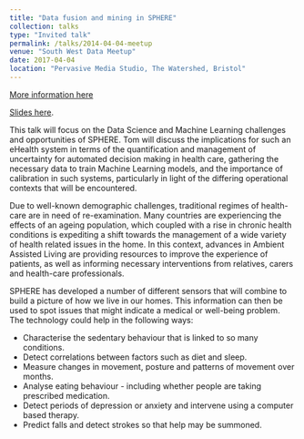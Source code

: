 ```yaml
---
title: "Data fusion and mining in SPHERE"
collection: talks
type: "Invited talk"
permalink: /talks/2014-04-04-meetup
venue: "South West Data Meetup"
date: 2017-04-04
location: "Pervasive Media Studio, The Watershed, Bristol"
---
```


[More information here](https://www.meetup.com/south-west-data/events/238629345/)

[Slides here](https://www.slideshare.net/SouthWestData/data-fusion-and-mining-in-sphere-challenges-opportunities-for-machine-learning).

This talk will focus on the Data Science and Machine Learning challenges and opportunities of SPHERE. Tom will discuss the implications for such an eHealth system in terms of the quantification and management of uncertainty for automated decision making in health care, gathering the necessary data to train Machine Learning models, and the importance of calibration in such systems, particularly in light of the differing operational contexts that will be encountered.

Due to well-known demographic challenges, traditional regimes of health-care are in need of re-examination. Many countries are experiencing the effects of an ageing population, which coupled with a rise in chronic health conditions is expediting a shift towards the management of a wide variety of health related issues in the home. In this context, advances in Ambient Assisted Living are providing resources to improve the experience of patients, as well as informing necessary interventions from relatives, carers and health-care professionals.

SPHERE has developed a number of different sensors that will combine to build a picture of how we live in our homes. This information can then be used to spot issues that might indicate a medical or well-being problem. The technology could help in the following ways:

* Characterise the sedentary behaviour that is linked to so many conditions.
* Detect correlations between factors such as diet and sleep.
* Measure changes in movement, posture and patterns of movement over months.
* Analyse eating behaviour - including whether people are taking prescribed medication.
* Detect periods of depression or anxiety and intervene using a computer based therapy.
* Predict falls and detect strokes so that help may be summoned.

